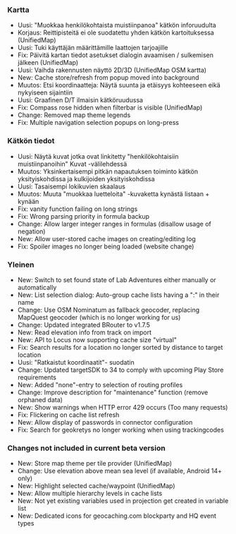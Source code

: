 ### Kartta
- Uusi: "Muokkaa henkilökohtaista muistiinpanoa" kätkön inforuudulta
- Korjaus: Reittipisteitä ei ole suodatettu yhden kätkön kartoituksessa (UnifiedMap)
- Uusi: Tuki käyttäjän määrittämille laattojen tarjoajille
- Fix: Päivitä kartan tiedot asetukset dialogin avaamisen / sulkemisen jälkeen (UnifiedMap)
- Uusi: Vaihda rakennusten näyttö 2D/3D (UnifiedMap OSM kartta)
- New: Cache store/refresh from popup moved into background
- Muutos: Etsi koordinaatteja: Näytä suunta ja etäisyys kohteeseen eikä nykyiseen sijaintiin
- Uusi: Graafinen D/T ilmaisin kätköruudussa
- Fix: Compass rose hidden when filterbar is visible (UnifiedMap)
- Change: Removed map theme legends
- Fix: Multiple navigation selection popups on long-press

### Kätkön tiedot
- Uusi: Näytä kuvat jotka ovat linkitetty "henkilökohtaisiin muistiinpanoihin" Kuvat -välilehdessä
- Muutos: Yksinkertaisempi pitkän napautuksen toiminto kätkön yksityiskohdissa ja kulkijoiden yksityiskohdissa
- Uusi: Tasaisempi lokikuvien skaalaus
- Muutos: Muuta "muokkaa luetteloita" -kuvaketta kynästä listaan + kynään
- Fix: vanity function failing on long strings
- Fix: Wrong parsing priority in formula backup
- Change: Allow larger integer ranges in formulas (disallow usage of negation)
- New: Allow user-stored cache images on creating/editing log
- Fix: Spoiler images no longer being loaded (website change)

### Yleinen
- New: Switch to set found state of Lab Adventures either manually or automatically
- New: List selection dialog: Auto-group cache lists having a ":" in their name
- Change: Use OSM Nominatum as fallback geocoder, replacing MapQuest geocoder (which is no longer working for us)
- Change: Updated integrated BRouter to v1.7.5
- New: Read elevation info from track on import
- New: API to Locus now supporting cache size "virtual"
- Fix: Search results for a location no longer sorted by distance to target location
- Uusi: "Ratkaistut koordinaatit"- suodatin
- Change: Updated targetSDK to 34 to comply with upcoming Play Store requirements
- New: Added "none"-entry to selection of routing profiles
- Change: Improve description for "maintenance" function (remove orphaned data)
- New: Show warnings when HTTP error 429 occurs (Too many requests)
- Fix: Flickering on cache list refresh
- New: Allow display of passwords in connector configuration
- Fix: Search for geokretys no longer working when using trackingcodes

### Changes not included in current beta version
- New: Store map theme per tile provider (UnifiedMap)
- Change: Use elevation above mean sea level (if available, Android 14+ only)
- New: Highlight selected cache/waypoint (UnifiedMap)
- New: Allow multiple hierarchy levels in cache lists
- New: Not yet existing variables used in projection get created in variable list
- New: Dedicated icons for geocaching.com blockparty and HQ event types
